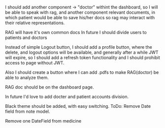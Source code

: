 I should add another component -> "doctor" withint the dashboard, so I will be
able to speak with rag, and another component relevant documents, in which patient
would be able to save his/her docs so rag may interact with their relative representations.

RAG will have it's own common docs
In future I should divide users to patients and doctors

Instead of simple Logout button, I should add a profile button, where the delete, and logout options will be available,
and generally after a while JWT will expire, so I should add a refresh token functionality and I should prohibit access to
page without JWT.

Also I should create a  button where I can add .pdfs to make RAG(doctor) be able to analyze them.

RAG doc should be on the dashboard page.

In future I'd love to add  docter and patient accounts division.

Black theme should be added, with easy switching.
ToDo: Remove Date field from note model.

Remove one DateField from medicine